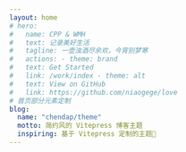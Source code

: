 ```yaml
---
layout: home
# hero:
#   name: CPP & WMH
#   text: 记录美好生活
#   tagline: 一壶浊酒尽余欢，今宵别梦寒
#   actions: - theme: brand
#   text: Get Started
#   link: /work/index - theme: alt
#   text: View on GitHub
#   link: https://github.com/niaogege/love
# 首页部分元素定制
blog:
  name: "chendap/theme"
  motto: 简约风的 Vitepress 博客主题
  inspiring: 基于 Vitepress 定制的主题🎨
---
```

